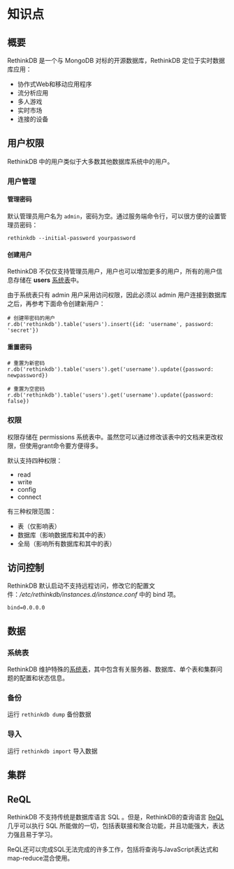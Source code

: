 # 知识点


## 概要

RethinkDB 是一个与 MongoDB 对标的开源数据库，RethinkDB 定位于实时数据库应用：

- 协作式Web和移动应用程序
- 流分析应用
- 多人游戏
- 实时市场
- 连接的设备

## 用户权限

RethinkDB 中的用户类似于大多数其他数据库系统中的用户。  

### 用户管理

#### 管理密码

默认管理员用户名为 `admin`，密码为空。通过服务端命令行，可以很方便的设置管理员密码：

```
rethinkdb --initial-password yourpassword
```

#### 创建用户

RethinkDB 不仅仅支持管理员用户，用户也可以增加更多的用户，所有的用户信息存储在 **users** [系统表](https://rethinkdb.com/docs/system-tables/)中。  

由于系统表只有 admin 用户采用访问权限，因此必须以 admin 用户连接到数据库之后，再参考下面命令创建新用户：  

```
# 创建带密码的用户
r.db('rethinkdb').table('users').insert({id: 'username', password: 'secret'})
```

#### 重置密码

```
# 重置为新密码
r.db('rethinkdb').table('users').get('username').update({password: newpassword})

# 重置为空密码
r.db('rethinkdb').table('users').get('username').update({password: false})
```

### 权限

权限存储在 permissions 系统表中。虽然您可以通过修改该表中的文档来更改权限，但使用grant命令要方便得多。

默认支持四种权限：

* read
* write
* config
* connect

有三种权限范围：  

* 表（仅影响表）
* 数据库（影响数据库和其中的表）
* 全局（影响所有数据库和其中的表）


## 访问控制

RethinkDB 默认启动不支持远程访问，修改它的配置文件：*/etc/rethinkdb/instances.d/instance.conf*  中的 bind 项。  
```
bind=0.0.0.0
```


## 数据

### 系统表

RethinkDB 维护特殊的[系统表](https://rethinkdb.com/docs/system-tables/)，其中包含有关服务器、数据库、单个表和集群问题的配置和状态信息。

### 备份

运行 `rethinkdb dump` 备份数据

### 导入

运行 `rethinkdb import` 导入数据

## 集群


## ReQL

RethinkDB 不支持传统是数据库语言 SQL 。但是，RethinkDB的查询语言 [ReQL](https://rethinkdb.com/docs/introduction-to-reql/) 几乎可以执行 SQL 所能做的一切，包括表联接和聚合功能，并且功能强大，表达力强且易于学习。  

ReQL还可以完成SQL无法完成的许多工作，包括将查询与JavaScript表达式和map-reduce混合使用。
